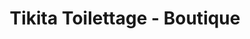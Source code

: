 ---
title: "Tikita Toilettage - Boutique"
url: /marcq-en-baroeul/tikita-toilettage-boutique/
shop: Tiersalon
---